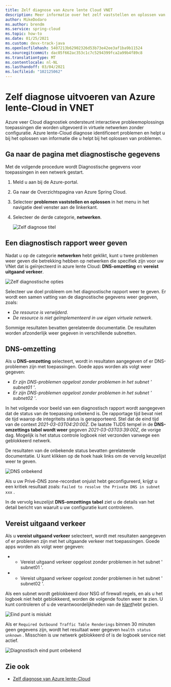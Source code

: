 ```yaml
---
title: Zelf diagnose van Azure lente Cloud VNET
description: Meer informatie over het zelf vaststellen en oplossen van problemen in azure lente-Cloud die wordt uitgevoerd in VNET.
author: MikeDodaro
ms.author: brendm
ms.service: spring-cloud
ms.topic: how-to
ms.date: 01/25/2021
ms.custom: devx-track-java
ms.openlocfilehash: 5407213b62902326d53b73e42ee3af1ba9b11524
ms.sourcegitcommit: dac05f662ac353c1c7c5294399fca2a99b4f89c8
ms.translationtype: MT
ms.contentlocale: nl-NL
ms.lasthandoff: 03/04/2021
ms.locfileid: "102125062"
---
```

# <a name="self-diagnose-running-azure-spring-cloud-in-vnet"></a>Zelf diagnose uitvoeren van Azure lente-Cloud in VNET
Azure veer Cloud diagnostiek ondersteunt interactieve probleemoplossings toepassingen die worden uitgevoerd in virtuele netwerken zonder configuratie. Azure lente-Cloud diagnose identificeert problemen en helpt u bij het oplossen van informatie die u helpt bij het oplossen van problemen.

## <a name="navigate-to-the-diagnostics-page"></a>Ga naar de pagina met diagnostische gegevens
Met de volgende procedure wordt Diagnostische gegevens voor toepassingen in een netwerk gestart.
1. Meld u aan bij de Azure-portal.
1. Ga naar de Overzichtspagina van Azure Spring Cloud.
1. Selecteer **problemen vaststellen en oplossen** in het menu in het navigatie deel venster aan de linkerkant.
1. Selecteer de derde categorie, **netwerken**.

   ![Zelf diagnose titel](media/spring-cloud-self-diagnose-vnet/self-diagostic-title.png)

## <a name="view-a-diagnostic-report"></a>Een diagnostisch rapport weer geven
Nadat u op de categorie **netwerken** hebt geklikt, kunt u twee problemen weer geven die betrekking hebben op netwerken die specifiek zijn voor uw VNet dat is geïnjecteerd in azure lente Cloud: **DNS-omzetting** en **vereist uitgaand verkeer**.

   ![Zelf diagnostische opties](media/spring-cloud-self-diagnose-vnet/self-diagostic-dns-req-outbound-options.png)

Selecteer uw doel probleem om het diagnostische rapport weer te geven. Er wordt een samen vatting van de diagnostische gegevens weer gegeven, zoals: 

* *De resource is verwijderd.*
* *De resource is niet geïmplementeerd in uw eigen virtuele netwerk*.

Sommige resultaten bevatten gerelateerde documentatie. De resultaten worden afzonderlijk weer gegeven in verschillende subnetten.

## <a name="dns-resolution"></a>DNS-omzetting 
Als u **DNS-omzetting** selecteert, wordt in resultaten aangegeven of er DNS-problemen zijn met toepassingen.  Goede apps worden als volgt weer gegeven:

* *Er zijn DNS-problemen opgelost zonder problemen in het subnet ' subnet01 '*.
* *Er zijn DNS-problemen opgelost zonder problemen in het subnet ' subnet02 '*.

In het volgende voor beeld van een diagnostisch rapport wordt aangegeven dat de status van de toepassing onbekend is. De rapportage tijd bevat niet de tijd waarop de integriteits status is gerapporteerd.  Stel dat de eind tijd van de context *2021-03-03T04:20:00Z*. De laatste TIJDS tempel in de **DNS-omzettings tabel wordt weer** gegeven *2021-03-03T03:39:00Z*, de vorige dag. Mogelijk is het status controle logboek niet verzonden vanwege een geblokkeerd netwerk. 

De resultaten van de onbekende status bevatten gerelateerde documentatie.  U kunt klikken op de hoek haak links om de vervolg keuzelijst weer te geven.

   ![DNS onbekend](media/spring-cloud-self-diagnose-vnet/self-diagostic-dns-unknown.png)

Als u uw Privé-DNS zone-recordset onjuist hebt geconfigureerd, krijgt u een kritiek resultaat zoals: `Failed to resolve the Private DNS in subnet xxx` . 

In de vervolg keuzelijst **DNS-omzettings tabel** ziet u de details van het detail bericht van waaruit u uw configuratie kunt controleren.

## <a name="required-outbound-traffic"></a>Vereist uitgaand verkeer 

Als u **vereist uitgaand verkeer** selecteert, wordt met resultaten aangegeven of er problemen zijn met het uitgaande verkeer met toepassingen.  Goede apps worden als volgt weer gegeven:

* * Vereist uitgaand verkeer opgelost zonder problemen in het subnet ' subnet01 '.
* * Vereist uitgaand verkeer opgelost zonder problemen in het subnet ' subnet02 '.

Als een subnet wordt geblokkeerd door NSG of firewall regels, en als u het logboek niet hebt geblokkeerd, worden de volgende fouten weer te zien. U kunt controleren of u de verantwoordelijkheden van de [klant](spring-cloud-vnet-customer-responsibilities.md)hebt gezien.
    
   ![Eind punt is mislukt](media/spring-cloud-self-diagnose-vnet/self-diagostic-endpoint-failed.png)

Als er `Required Outbound Traffic Table Renderings` binnen 30 minuten geen gegevens zijn, wordt het resultaat weer gegeven `health status unknown` . Misschien is uw netwerk geblokkeerd of is de logboek service niet actief.

   ![Diagnostisch eind punt onbekend](media/spring-cloud-self-diagnose-vnet/self-diagostic-endpoint-unknown.png)

## <a name="see-also"></a>Zie ook
* [Zelf diagnose van Azure lente-Cloud](spring-cloud-howto-self-diagnose-solve.md)